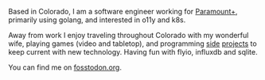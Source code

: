 
Based in Colorado, I am a software engineer working for [Paramount+](https://github.com/icahoon-cbsi), primarily using golang, and interested in o11y and k8s.

Away from work I enjoy traveling throughout Colorado with my wonderful wife, playing games (video and tabletop), and programming [side](https://arcadium.dev) [projects](https://github.com/arcadium-dev) to keep current with new technology. Having fun with flyio, influxdb and sqlite.

You can find me on <a rel="me" href="https://fosstodon.org/@Icahoon">fosstodon.org</a>.

<!--
**icahoon/icahoon** is a ✨ _special_ ✨ repository because its `README.md` (this file) appears on your GitHub profile.

Here are some ideas to get you started:

- 🔭 I’m currently working on ...
- 🌱 I’m currently learning ...
- 👯 I’m looking to collaborate on ...
- 🤔 I’m looking for help with ...
- 💬 Ask me about ...
- 📫 How to reach me: ...
- 😄 Pronouns: ...
- ⚡ Fun fact: ...
-->
